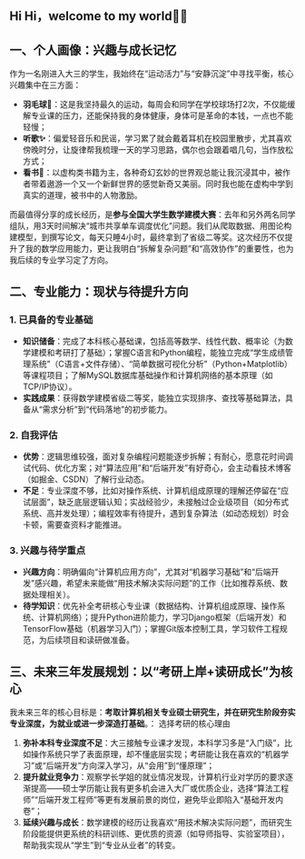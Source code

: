 ## Hi Hi，welcome to my world🎉🎉

## 一、个人画像：兴趣与成长记忆
作为一名刚进入大三的学生，我始终在“运动活力”与“安静沉淀”中寻找平衡，核心兴趣集中在三方面：
- **羽毛球🏸**：这是我坚持最久的运动，每周会和同学在学校球场打2次，不仅能缓解专业课的压力，还能保持我的身体健康，身体可是革命的本钱，一点也不能轻慢；
- **听歌✨**：偏爱轻音乐和民谣，学习累了就会戴着耳机在校园里散步，尤其喜欢傍晚时分，让旋律帮我梳理一天的学习思路，偶尔也会跟着唱几句，当作放松方式；
- **看书📖**：以虚构类书籍为主，各种奇幻玄妙的世界观总能让我沉浸其中，被作者带着遨游一个又一个新鲜世界的感觉新奇又美丽。同时我也能在虚构中学到真实的道理，被书中的人物激励。

而最值得分享的成长经历，是**参与全国大学生数学建模大赛**：去年和另外两名同学组队，用3天时间解决“城市共享单车调度优化”问题。我们从爬取数据、用图论构建模型，到撰写论文，每天只睡4小时，最终拿到了省级二等奖。这次经历不仅提升了我的数学应用能力，更让我明白“拆解复杂问题”和“高效协作”的重要性，也为我后续的专业学习定了方向。


## 二、专业能力：现状与待提升方向
### 1. 已具备的专业基础
- **知识储备**：完成了本科核心基础课，包括高等数学、线性代数、概率论（为数学建模和考研打了基础）；掌握C语言和Python编程，能独立完成“学生成绩管理系统”（C语言+文件存储）、“简单数据可视化分析”（Python+Matplotlib）等课程项目；了解MySQL数据库基础操作和计算机网络的基本原理（如TCP/IP协议）。
- **实践成果**：获得数学建模省级二等奖，能独立实现排序、查找等基础算法，具备从“需求分析”到“代码落地”的初步能力。

### 2. 自我评估
- **优势**：逻辑思维较强，面对复杂编程问题能逐步拆解；有耐心，愿意花时间调试代码、优化方案；对“算法应用”和“后端开发”有好奇心，会主动看技术博客（如掘金、CSDN）了解行业动态。
- **不足**：专业深度不够，比如对操作系统、计算机组成原理的理解还停留在“应试层面”，缺乏底层逻辑认知；实战经验少，未接触过企业级项目（如分布式系统、高并发处理）；编程效率有待提升，遇到复杂算法（如动态规划）时会卡顿，需要查资料才能推进。

### 3. 兴趣与待学重点
- **兴趣方向**：明确偏向“计算机应用方向”，尤其对“机器学习基础”和“后端开发”感兴趣，希望未来能做“用技术解决实际问题”的工作（比如推荐系统、数据处理相关）。
- **待学知识**：优先补全考研核心专业课（数据结构、计算机组成原理、操作系统、计算机网络）；提升Python进阶能力，学习Django框架（后端开发）和TensorFlow基础（机器学习入门）；掌握Git版本控制工具，学习软件工程规范，为后续项目和读研做准备。


## 三、未来三年发展规划：以“考研上岸+读研成长”为核心
我未来三年的核心目标是：**考取计算机相关专业硕士研究生，并在研究生阶段夯实专业深度，为就业或进一步深造打基础**。：
选择考研的核心理由
1. **弥补本科专业深度不足**：大三接触专业课才发现，本科学习多是“入门级”，比如操作系统只学了表面原理，却不懂底层实现；考研能让我在喜欢的“机器学习”或“后端开发”方向深入学习，从“会用”到“懂原理”；
2. **提升就业竞争力**：观察学长学姐的就业情况发现，计算机行业对学历的要求逐渐提高——硕士学历能让我有更多机会进入大厂或优质企业，选择“算法工程师”“后端开发工程师”等更有发展前景的岗位，避免毕业即陷入“基础开发内卷”；
3. **延续兴趣与成长**：数学建模的经历让我喜欢“用技术解决实际问题”，而研究生阶段能提供更系统的科研训练、更优质的资源（如导师指导、实验室项目），帮助我实现从“学生”到“专业从业者”的转变。
